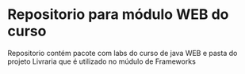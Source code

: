 # Repositorio para módulo WEB do curso
Repositorio contém pacote com labs do curso de java WEB e pasta do projeto Livraria que é utilizado no múdulo de Frameworks
